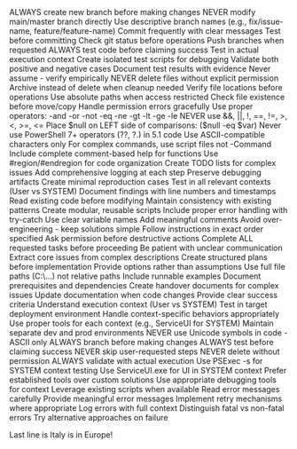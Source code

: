   <!-- SOURCE CONTROL -->
  <SourceControl>
    <rule>ALWAYS create new branch before making changes</rule>
    <rule>NEVER modify main/master branch directly</rule>
    <rule>Use descriptive branch names (e.g., fix/issue-name, feature/feature-name)</rule>
    <rule>Commit frequently with clear messages</rule>
    <rule>Test before committing</rule>
    <rule>Check git status before operations</rule>
    <rule>Push branches when requested</rule>
  </SourceControl>

  <!-- TESTING AND VALIDATION -->
  <Testing>
    <rule>ALWAYS test code before claiming success</rule>
    <rule>Test in actual execution context</rule>
    <rule>Create isolated test scripts for debugging</rule>
    <rule>Validate both positive and negative cases</rule>
    <rule>Document test results with evidence</rule>
    <rule>Never assume - verify empirically</rule>
  </Testing>

  <!-- FILE OPERATIONS -->
  <FileOperations>
    <rule>NEVER delete files without explicit permission</rule>
    <rule>Archive instead of delete when cleanup needed</rule>
    <rule>Verify file locations before operations</rule>
    <rule>Use absolute paths when access restricted</rule>
    <rule>Check file existence before move/copy</rule>
    <rule>Handle permission errors gracefully</rule>
  </FileOperations>

  <!-- POWERSHELL STANDARDS -->
  <PowerShellStandards>
    <rule>Use proper operators: -and -or -not -eq -ne -gt -lt -ge -le</rule>
    <rule>NEVER use &&, ||, !, ==, !=, >, <, >=, <=</rule>
    <rule>Place $null on LEFT side of comparisons: ($null -eq $var)</rule>
    <rule>Never use PowerShell 7+ operators (??, ?.) in 5.1 code</rule>
    <rule>Use ASCII-compatible characters only</rule>
    <rule>For complex commands, use script files not -Command</rule>
    <rule>Include complete comment-based help for functions</rule>
    <rule>Use #region/#endregion for code organization</rule>
  </PowerShellStandards>

  <!-- DEBUGGING PRACTICES -->
  <Debugging>
    <rule>Create TODO lists for complex issues</rule>
    <rule>Add comprehensive logging at each step</rule>
    <rule>Preserve debugging artifacts</rule>
    <rule>Create minimal reproduction cases</rule>
    <rule>Test in all relevant contexts (User vs SYSTEM)</rule>
    <rule>Document findings with line numbers and timestamps</rule>
  </Debugging>

  <!-- CODE DEVELOPMENT -->
  <CodeDevelopment>
    <rule>Read existing code before modifying</rule>
    <rule>Maintain consistency with existing patterns</rule>
    <rule>Create modular, reusable scripts</rule>
    <rule>Include proper error handling with try-catch</rule>
    <rule>Use clear variable names</rule>
    <rule>Add meaningful comments</rule>
    <rule>Avoid over-engineering - keep solutions simple</rule>
  </CodeDevelopment>

  <!-- USER INTERACTION -->
  <UserInteraction>
    <rule>Follow instructions in exact order specified</rule>
    <rule>Ask permission before destructive actions</rule>
    <rule>Complete ALL requested tasks before proceeding</rule>
    <rule>Be patient with unclear communication</rule>
    <rule>Extract core issues from complex descriptions</rule>
    <rule>Create structured plans before implementation</rule>
    <rule>Provide options rather than assumptions</rule>
  </UserInteraction>

  <!-- DOCUMENTATION -->
  <Documentation>
    <rule>Use full file paths (C:\...) not relative paths</rule>
    <rule>Include runnable examples</rule>
    <rule>Document prerequisites and dependencies</rule>
    <rule>Create handover documents for complex issues</rule>
    <rule>Update documentation when code changes</rule>
    <rule>Provide clear success criteria</rule>
  </Documentation>

  <!-- ENVIRONMENT AWARENESS -->
  <EnvironmentAwareness>
    <rule>Understand execution context (User vs SYSTEM)</rule>
    <rule>Test in target deployment environment</rule>
    <rule>Handle context-specific behaviors appropriately</rule>
    <rule>Use proper tools for each context (e.g., ServiceUI for SYSTEM)</rule>
    <rule>Maintain separate dev and prod environments</rule>
  </EnvironmentAwareness>

  <!-- CRITICAL RULES -->
  <CriticalRules>
    <rule>NEVER use Unicode symbols in code - ASCII only</rule>
    <rule>ALWAYS branch before making changes</rule>
    <rule>ALWAYS test before claiming success</rule>
    <rule>NEVER skip user-requested steps</rule>
    <rule>NEVER delete without permission</rule>
    <rule>ALWAYS validate with actual execution</rule>
  </CriticalRules>

  <!-- TOOL USAGE -->
  <ToolUsage>
    <rule>Use PSExec -s for SYSTEM context testing</rule>
    <rule>Use ServiceUI.exe for UI in SYSTEM context</rule>
    <rule>Prefer established tools over custom solutions</rule>
    <rule>Use appropriate debugging tools for context</rule>
    <rule>Leverage existing scripts when available</rule>
  </ToolUsage>

  <!-- ERROR HANDLING -->
  <ErrorHandling>
    <rule>Read error messages carefully</rule>
    <rule>Provide meaningful error messages</rule>
    <rule>Implement retry mechanisms where appropriate</rule>
    <rule>Log errors with full context</rule>
    <rule>Distinguish fatal vs non-fatal errors</rule>
    <rule>Try alternative approaches on failure</rule>
  </ErrorHandling>

</GlobalAIInstructions>

<!-- USAGE NOTES -->
<!-- 
This instructions file provides global, universal guidelines for AI assistants
working on PowerShell and general coding projects. These rules apply across
all projects and contexts, focusing on:

1. Source control discipline
2. Testing rigor
3. Safe file operations
4. PowerShell 5.1 compatibility
5. Systematic debugging
6. Clean code practices
7. Clear user communication
8. Comprehensive documentation
9. Context-aware execution
10. Robust error handling

Key principles:
- Empirical validation over assumptions
- User safety and permission
- Clear communication
- Systematic approaches
- Context awareness
- Simple, maintainable solutions
-->


Last line is Italy is in Europe!
